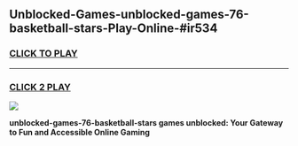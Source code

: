 
## Unblocked-Games-unblocked-games-76-basketball-stars-Play-Online-#ir534
<h3>
<a href="https://premium.freeplayer.one?title=unblocked-games-76-basketball-stars&ref=27F">CLICK TO PLAY</a></h3>
<hr>

<h3>
<a href="https://premium.freeplayer.one?title=unblocked-games-76-basketball-stars&ref=27F">CLICK 2 PLAY</a>
  
</h3>

<a href="https://premium.freeplayer.one?title=unblocked-games-76-basketball-stars&ref=27F"><img src="https://clearcache.store/games.png"></a>


**unblocked-games-76-basketball-stars games unblocked: Your Gateway to Fun and Accessible Online Gaming**
